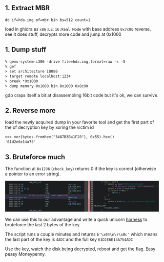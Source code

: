 ## 1. Extract MBR

```
dd if=hda.img of=mbr.bin bs=512 count=1
```

load in ghidra as `x86:LE:16:Real Mode` with base address `0x7c00`
reverse, see it does stuff, decrypts more code and jump at 0x1000


## 1. Dump stuff

```
% qemu-system-i386 -drive file=hda.img,format=raw -s -S
% gef
> set architecture i8086
> target remote localhost:1234
> break *0x1000
> dump memory 0x1000.bin 0x1000 0x8c00
```

gdb craps itself a bit at disassembling 16bit code but it's ok, we can survive.

## 2. Reverse more

load the newly acquired dump in your favorite tool and get the first part of the of decryption key by xoring the victim id

```
>>> xor(bytes.fromhex("3487B3B41F20"), 0x55).hex()
'61d2e6e14a75'
```

## 3. Bruteforce much

The function at `0x1296` (`check_key`) returns 0 if the key is correct (otherwise a pointer to an error string).

![func](pics/func.png)

We can use this to our advantage and write a quick unicorn [harness](harness.py) to bruteforce the last 2 bytes of the key.

The script runs a couple minutes and returns `b'\x04\n\r\x0c'` which means the last part of the key is `4ADC` and the full key `61D2E6E14A754ADC`

Use the key, watch the disk being decrypted, reboot and get the flag. Easy peasy Moneypenny.
